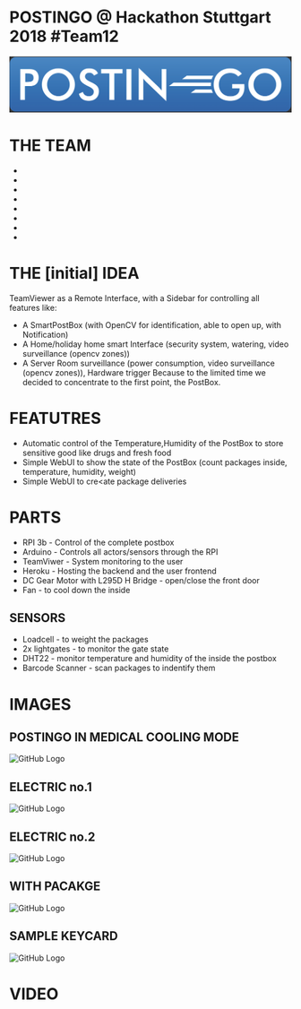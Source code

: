 # POSTINGO @ Hackathon Stuttgart 2018 #Team12

![GitHub Logo](/documentation/postingo_low.png)



# THE TEAM
*
*
*
*
*
*
*
*


# THE [initial] IDEA
TeamViewer as a Remote Interface, with a Sidebar for controlling all features like:
* A SmartPostBox (with OpenCV for identification, able to open up, with Notification)
* A Home/holiday home smart Interface (security system, watering, video surveillance (opencv zones))
* A Server Room surveillance (power consumption, video surveillance (opencv zones)), Hardware trigger
Because to the limited time we decided to concentrate to the first point, the PostBox.

# FEATUTRES
* Automatic control of the Temperature,Humidity of the PostBox to store sensitive good like drugs and fresh food
* Simple WebUI to show the state of the PostBox (count packages inside, temperature, humidity, weight) 
* Simple WebUI to cre<ate package deliveries

# PARTS
* RPI 3b - Control of the complete postbox
* Arduino - Controls all actors/sensors through the RPI
* TeamViwer - System monitoring to the user
* Heroku - Hosting the backend and the user frontend
* DC Gear Motor with L295D H Bridge - open/close the front door
* Fan - to cool down the inside

## SENSORS
* Loadcell - to weight the packages
* 2x lightgates - to monitor the gate state
* DHT22 - monitor temperature and humidity of the inside the postbox
* Barcode Scanner - scan packages to indentify them

# IMAGES

## POSTINGO IN MEDICAL COOLING MODE
 ![GitHub Logo](/documentation/img/DSC02694.JPG)
## ELECTRIC no.1
 ![GitHub Logo](/documentation/img/DSC02689.JPG)

## ELECTRIC no.2
![GitHub Logo](/documentation/img/DSC02706.JPG)

## WITH PACAKGE
![GitHub Logo](/documentation/img/DSC02753.JPG)

## SAMPLE KEYCARD
![GitHub Logo](/documentation/img/DSC02766.JPG)

 
# VIDEO
